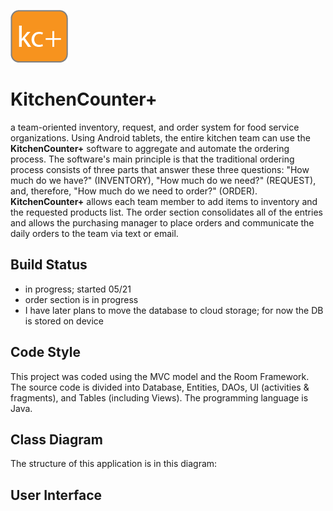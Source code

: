 
![kitchencounter_logo](images/kc_logo.png) 
# KitchenCounter+
a team-oriented inventory, request, and order system for food service 
organizations. Using Android tablets, the entire kitchen team can use 
the **KitchenCounter+** software to aggregate and automate the ordering 
process. The software's main principle is that the traditional ordering 
process consists of three parts that answer these three questions: 
"How much do we have?" (INVENTORY), "How much do we need?" (REQUEST), and, 
therefore, "How much do we need to order?" (ORDER). **KitchenCounter+** 
allows each team member to add items to inventory and the requested products 
list. The order section consolidates all of the entries and allows the 
purchasing manager to place orders and communicate the daily orders to the 
team via text or email.

## Build Status
- in progress; started 05/21
- order section is in progress
- I have later plans to move the database to cloud storage; for now the DB is stored on device

## Code Style
This project was coded using the MVC model and the Room Framework. The 
source code is divided into Database, Entities, DAOs, UI (activities & fragments),
and Tables (including Views). The programming language is Java.

## Class Diagram
The structure of this application is in this diagram:



## User Interface




